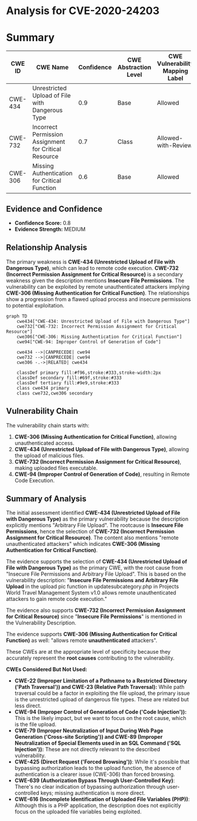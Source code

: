 # Analysis for CVE-2020-24203

# Summary
| CWE ID | CWE Name | Confidence | CWE Abstraction Level | CWE Vulnerability Mapping Label | CWE-Vulnerability Mapping Notes |
|---|---|---|---|---|---|
| CWE-434 | Unrestricted Upload of File with Dangerous Type | 0.9 | Base | Allowed | Primary CWE |
| CWE-732 | Incorrect Permission Assignment for Critical Resource | 0.7 | Class | Allowed-with-Review | Secondary CWE |
| CWE-306 | Missing Authentication for Critical Function | 0.6 | Base | Allowed | Secondary CWE |

## Evidence and Confidence

*   **Confidence Score:** 0.8
*   **Evidence Strength:** MEDIUM

## Relationship Analysis
The primary weakness is **CWE-434 (Unrestricted Upload of File with Dangerous Type)**, which can lead to remote code execution. **CWE-732 (Incorrect Permission Assignment for Critical Resource)** is a secondary weakness given the description mentions **Insecure File Permissions**. The vulnerability can be exploited by remote unauthenticated attackers implying **CWE-306 (Missing Authentication for Critical Function)**. The relationships show a progression from a flawed upload process and insecure permissions to potential exploitation.

```mermaid
graph TD
    cwe434["CWE-434: Unrestricted Upload of File with Dangerous Type"]
    cwe732["CWE-732: Incorrect Permission Assignment for Critical Resource"]
    cwe306["CWE-306: Missing Authentication for Critical Function"]
    cwe94["CWE-94: Improper Control of Generation of Code"]

    cwe434 -->|CANPRECEDE| cwe94
    cwe732 -->|CANPRECEDE| cwe94
    cwe306 -.->|RELATED| cwe434
    
    classDef primary fill:#f96,stroke:#333,stroke-width:2px
    classDef secondary fill:#69f,stroke:#333
    classDef tertiary fill:#9e9,stroke:#333
    class cwe434 primary
    class cwe732,cwe306 secondary
```

## Vulnerability Chain
The vulnerability chain starts with:
1.  **CWE-306 (Missing Authentication for Critical Function)**, allowing unauthenticated access.
2.  **CWE-434 (Unrestricted Upload of File with Dangerous Type)**, allowing the upload of malicious files.
3.  **CWE-732 (Incorrect Permission Assignment for Critical Resource)**, making uploaded files executable.
4.  **CWE-94 (Improper Control of Generation of Code)**, resulting in Remote Code Execution.

## Summary of Analysis
The initial assessment identified **CWE-434 (Unrestricted Upload of File with Dangerous Type)** as the primary vulnerability because the description explicitly mentions "Arbitrary File Upload". The rootcause is **Insecure File Permissions**, hence the selection of **CWE-732 (Incorrect Permission Assignment for Critical Resource)**. The content also mentions "remote unauthenticated attackers" which indicates **CWE-306 (Missing Authentication for Critical Function)**.

The evidence supports the selection of **CWE-434 (Unrestricted Upload of File with Dangerous Type)** as the primary CWE, with the root cause from "Insecure File Permissions and Arbitrary File Upload". This is based on the vulnerability description: "**Insecure File Permissions and Arbitrary File Upload** in the upload pic function in updatesubcategory.php in Projects World Travel Management System v1.0 allows remote unauthenticated attackers to gain remote code execution."

The evidence also supports **CWE-732 (Incorrect Permission Assignment for Critical Resource)** since "**Insecure File Permissions**" is mentioned in the Vulnerability Description.

The evidence supports **CWE-306 (Missing Authentication for Critical Function)** as well: "allows remote **unauthenticated** attackers".

These CWEs are at the appropriate level of specificity because they accurately represent the **root causes** contributing to the vulnerability.

**CWEs Considered But Not Used:**

*   **CWE-22 (Improper Limitation of a Pathname to a Restricted Directory ('Path Traversal')) and CWE-23 (Relative Path Traversal):** While path traversal could be a factor in exploiting the file upload, the primary issue is the unrestricted upload of dangerous file types. These are related but less direct.
*   **CWE-94 (Improper Control of Generation of Code ('Code Injection')):** This is the likely impact, but we want to focus on the root cause, which is the file upload.
*   **CWE-79 (Improper Neutralization of Input During Web Page Generation ('Cross-site Scripting')) and CWE-89 (Improper Neutralization of Special Elements used in an SQL Command ('SQL Injection')):** These are not directly relevant to the described vulnerability.
*   **CWE-425 (Direct Request ('Forced Browsing'))**: While it's possible that bypassing authorization leads to the upload function, the absence of authentication is a clearer issue (CWE-306) than forced browsing.
*   **CWE-639 (Authorization Bypass Through User-Controlled Key)**: There's no clear indication of bypassing authorization through user-controlled keys; missing authentication is more direct.
*   **CWE-616 (Incomplete Identification of Uploaded File Variables (PHP))**: Although this is a PHP application, the description does not explicitly focus on the uploaded file variables being exploited.